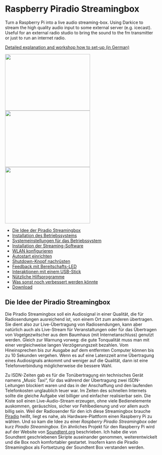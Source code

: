 # Raspberry Piradio Streamingbox
Turn a Raspberry Pi into a live audio streaming-box. Using Darkice to stream the high quality audio input to some external server (e.g. icecast). Useful for an external radio studio to bring the sound to the fm transmitter or just to run an internet radio.

[Detailed explanation and workshop how to set-up (in German)](http://www.qrtxt.de/piradio-streamingbox/)


<p>
<img class="aligncenter size-full wp-image-491" src="http://www.qrtxt.de/wp-content/uploads/2017/06/streamingbox1.jpg" alt="" width="280" height="186" srcset="http://www.qrtxt.de/wp-content/uploads/2017/06/streamingbox1.jpg 700w, http://www.qrtxt.de/wp-content/uploads/2017/06/streamingbox1-300x200.jpg 300w, http://www.qrtxt.de/wp-content/uploads/2017/06/streamingbox1-1x1.jpg 1w" sizes="(max-width: 700px) 100vw, 700px" />
<img class="aligncenter size-full wp-image-492" src="http://www.qrtxt.de/wp-content/uploads/2017/06/streamingbox2.jpg" alt="" width="280" height="186" srcset="http://www.qrtxt.de/wp-content/uploads/2017/06/streamingbox2.jpg 700w, http://www.qrtxt.de/wp-content/uploads/2017/06/streamingbox2-300x200.jpg 300w, http://www.qrtxt.de/wp-content/uploads/2017/06/streamingbox2-1x1.jpg 1w" sizes="(max-width: 700px) 100vw, 700px" />
<img class="aligncenter size-full wp-image-493" src="http://www.qrtxt.de/wp-content/uploads/2017/06/streamingbox3.jpg" alt="" width="280" height="186" srcset="http://www.qrtxt.de/wp-content/uploads/2017/06/streamingbox3.jpg 700w, http://www.qrtxt.de/wp-content/uploads/2017/06/streamingbox3-300x200.jpg 300w, http://www.qrtxt.de/wp-content/uploads/2017/06/streamingbox3-1x1.jpg 1w" sizes="(max-width: 700px) 100vw, 700px" /></p>
<ul>
<li><a target="_blank" href="http://www.qrtxt.de/piradio-streamingbox/#idee">Die Idee der Piradio Streamingbox</a></li>
<li><a target="_blank" href="http://www.qrtxt.de/piradio-streamingbox/#installation">Installation des Betriebssystems</a></li>
<li><a target="_blank" href="http://www.qrtxt.de/piradio-streamingbox/#systemeinstellungen">Systemeinstellungen für das Betriebssystem</a></li>
<li><a target="_blank" href="http://www.qrtxt.de/piradio-streamingbox/#streamingsoftware">Installation der Streaming-Software</a></li>
<li><a target="_blank" href="http://www.qrtxt.de/piradio-streamingbox/#wlan">WLAN konfigurieren</a></li>
<li><a target="_blank" href="http://www.qrtxt.de/piradio-streamingbox/#autostart">Autostart einrichten</a></li>
<li><a target="_blank" href="http://www.qrtxt.de/piradio-streamingbox/#shutdown">Shutdown-Knopf nachrüsten</a></li>
<li><a target="_blank" href="http://www.qrtxt.de/piradio-streamingbox/#LED">Feedback mit Bereitschafts-LED</a></li>
<li><a target="_blank" href="http://www.qrtxt.de/piradio-streamingbox/#USB">Interaktionen mit einem USB-Stick</a></li>
<li><a target="_blank" href="http://www.qrtxt.de/piradio-streamingbox/#hilfsprogramme">Nützliche Hilfsprogramme</a></li>
<li><a target="_blank" href="http://www.qrtxt.de/piradio-streamingbox/#verbesserungen">Was sonst noch verbessert werden könnte</a></li>
<li><a target="_blank" href="http://www.qrtxt.de/piradio-streamingbox/#download">Download</a></li>
</ul>
<h2 id="idee">Die Idee der Piradio Streamingbox</h2>
<p>Die Piradio Streamingbox soll ein Audiosignal in einer Qualität, die für Radiosendungen ausreichend ist, von einem Ort zum anderen übertragen. Sie dient also zur Live-Übertragung von Radiosendungen, kann aber natürlich auch als Live-Stream für Veranstaltungen oder für das Übertragen von Vogelgezwitscher aus dem Baumhaus (mit Internetanschluss) genutzt werden. Gleich zur Warnung vorweg: die gute Tonqualität muss man mit einer vergleichweise langen Verzögerungszeit bezahlen. Vom Hineinsprechen bis zur Ausgabe auf dem entfernten Computer können bis zu 10 Sekunden vergehen. Wenn es auf eine Latenzzeit arme Übertragung eines Audiosignals ankommt und weniger auf die Qualität, dann ist eine Telefonverbindung möglicherweise die bessere Wahl.</p>
<p>Zu ISDN-Zeiten gab es für die Tonübertragung ein technisches Gerät namens &#8222;Music Taxi&#8220;, für das während der Übertragung zwei ISDN-Leitungen blockiert waren und das in der Anschaffung und den laufenden Telefonkosten unglaublich teuer war. Im Zeiten des schnellen Internets sollte die gleiche Aufgabe viel billiger und einfacher realisierbar sein. Die Kiste soll einen Live-Audio-Stream erzeugen, ohne viele Bedienelemente auskommen, geräuschlos, sicher vor Fehlbedienung und vor allem auch billig sein. Weil der Radiosender für den ich diese Streamingbox brauche <a href="http://www.piradio.de" target="_blank" rel="noopener noreferrer">Piradio</a> heißt, liegt es nahe, als Hardware-Plattform einen Raspberry Pi zu wählen. Und so kam die Idee zu einer <em>Raspberry Piradio Streamingbox</em> oder kurz <em>Piradio Streamingbox</em>. Ein ähnliches Projekt für den Raspberry Pi wird auf der Website von <a href="http://soundtent.org/soundcamp_resources.html" target="_blank" rel="noopener noreferrer">Soundtent.org</a> beschrieben. Ich habe die von Soundtent geschriebenen Skripte auseinander genommen, weiterentwickelt und die Box noch komfortabler gestartet. Insofern kann die Piradio Streamingbox als Fortsetzung der Soundtent Box verstanden werden.</p>
